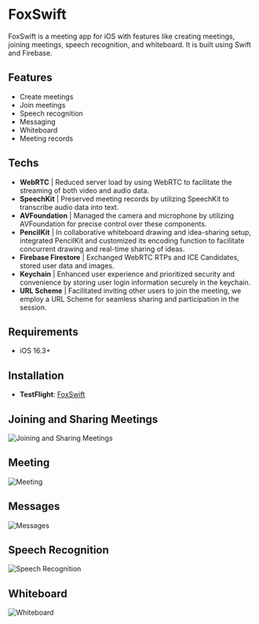 # FoxSwift

FoxSwift is a meeting app for iOS with features like creating meetings, joining meetings, speech recognition, and whiteboard. It is built using Swift and Firebase.

## Features

- Create meetings
- Join meetings
- Speech recognition
- Messaging
- Whiteboard
- Meeting records

## Techs

- **WebRTC** | Reduced server load by using WebRTC to facilitate the streaming of both video and audio data.
- **SpeechKit** | Preserved meeting records by utilizing SpeechKit to transcribe audio data into text.
- **AVFoundation** | Managed the camera and microphone by utilizing AVFoundation for precise control over these components.
- **PencilKit** | In collaborative whiteboard drawing and idea-sharing setup, integrated PencilKit and customized its encoding function to facilitate concurrent drawing and real-time sharing of ideas.
- **Firebase Firestore** | Exchanged WebRTC RTPs and ICE Candidates, stored user data and images.
- **Keychain** | Enhanced user experience and prioritized security and convenience by storing user login information securely in the keychain.
- **URL Scheme** | Facilitated inviting other users to join the meeting, we employ a URL Scheme for seamless sharing and participation in the session.

## Requirements

- iOS 16.3+

## Installation

- **TestFlight**: [FoxSwift](https://testflight.apple.com/join/eCyYMjfw)

## Joining and Sharing Meetings

![Joining and Sharing Meetings](/Resource/Preview.PNG)

## Meeting

![Meeting](/Resource/Meeting.PNG)

## Messages

![Messages](/Resource/Messages.PNG)

## Speech Recognition

![Speech Recognition](/Resource/SpeechRecognition.PNG)

## Whiteboard

![Whiteboard](/Resource/Whiteboard.jpg)
